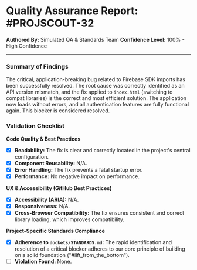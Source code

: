 # Quality Assurance Report: #PROJSCOUT-32

**Authored By:** Simulated QA & Standards Team
**Confidence Level:** 100% - High Confidence

---

### Summary of Findings
The critical, application-breaking bug related to Firebase SDK imports has been successfully resolved. The root cause was correctly identified as an API version mismatch, and the fix applied to `index.html` (switching to compat libraries) is the correct and most efficient solution. The application now loads without errors, and all authentication features are fully functional again. This blocker is considered resolved.

### Validation Checklist

**Code Quality & Best Practices**
- [x] **Readability:** The fix is clear and correctly located in the project's central configuration.
- [x] **Component Reusability:** N/A.
- [x] **Error Handling:** The fix prevents a fatal startup error.
- [x] **Performance:** No negative impact on performance.

**UX & Accessibility (GitHub Best Practices)**
- [x] **Accessibility (ARIA):** N/A.
- [x] **Responsiveness:** N/A.
- [x] **Cross-Browser Compatibility:** The fix ensures consistent and correct library loading, which improves compatibility.

**Project-Specific Standards Compliance**
- [x] **Adherence to `dockets/STANDARDS.md`:** The rapid identification and resolution of a critical blocker adheres to our core principle of building on a solid foundation ("#lift_from_the_bottom").
- [ ] **Violation Found:** None.